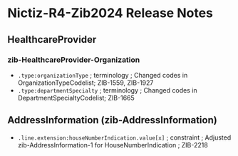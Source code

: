 # Nictiz-R4-Zib2024 Release Notes

## HealthcareProvider
### zib-HealthcareProvider-Organization
* `.type:organizationType` ; terminology ; Changed codes in OrganizationTypeCodelist; ZIB-1559, ZIB-1927
* `.type:departmentSpecialty` ; terminology ; Changed codes in DepartmentSpecialtyCodelist; ZIB-1665
## AddressInformation (zib-AddressInformation)
* `.line.extension:houseNumberIndication.value[x]` ; constraint ; Adjusted zib-AddressInformation-1 for HouseNumberIndication ; ZIB-2218
